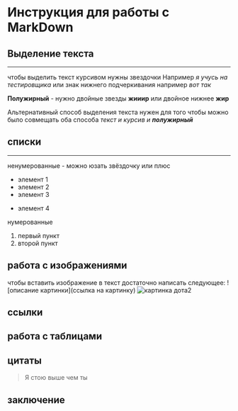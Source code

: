 # Инструкция для работы с MarkDown

## Выделение текста
---

чтобы выделить текст курсивом нужны звездочки 
Например *я учусь на тестировщика* или знак нижнего подчеркивания например _вот так_

**Полужирный** - нужно двойные звезды **жииир** или двойное нижнее __жир__

Альтернативный способ выделения текста нужен для того чтобы можно было совмещать оба способа
_текст и курсив и **полужирный**_

## списки
---
ненумерованные - можно юзать звёздочку или плюс
* элемент 1
* элемент 2
* элемент 3
+ элемент 4

нумерованные
1. первый пункт
2. второй пункт

## работа с изображениями 
чтобы вставить изображение в текст достаточно написать следующее:
 \!\[описание картинки]\(ссылка на картинку)
![картинка дота2](https://club.dns-shop.ru/api/v1/image/getOriginal/q93_933b0e989546acec00d5e1a4671b2db7c69ecb5b944262e99ae3f038f0a84af2.jpg/)

## ссылки

## работа с таблицами

## цитаты

> Я стою выше чем ты

## заключение